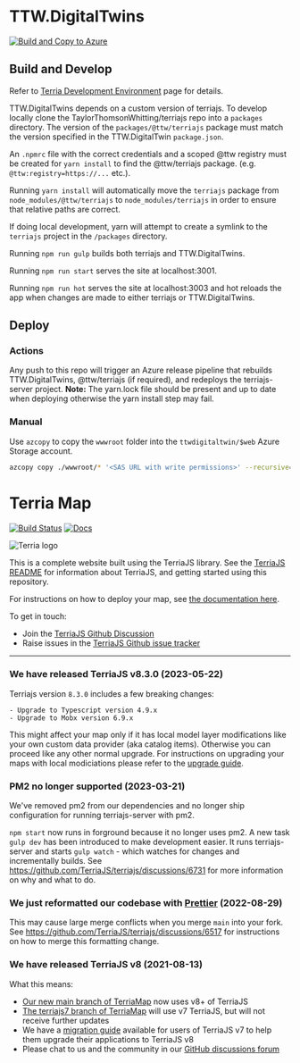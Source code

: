 # TTW.DigitalTwins

[![Build and Copy to Azure](https://github.com/TaylorThomsonWhitting/TTW.DigitalTwins/actions/workflows/build-and-copy-to-azure.yml/badge.svg)](https://github.com/TaylorThomsonWhitting/TTW.DigitalTwins/actions/workflows/build-and-copy-to-azure.yml)

## Build and Develop

Refer to [Terria Development Environment](https://docs.terria.io/guide/contributing/development-environment/) page for details.

TTW.DigitalTwins depends on a custom version of terriajs. To develop locally clone the TaylorThomsonWhitting/terriajs repo into a `packages` directory. The version of the `packages/@ttw/terriajs` package must match the version specified in the TTW.DigitalTwin `package.json`.

An `.npmrc` file with the correct credentials and a scoped @ttw registry must be created for `yarn install` to find the @ttw/terriajs package. (e.g. `@ttw:registry=https://...` etc.).

Running `yarn install` will automatically move the `terriajs` package from `node_modules/@ttw/terriajs` to `node_modules/terriajs` in order to ensure that relative paths are correct.

If doing local development, yarn will attempt to create a symlink to the `terriajs` project in the `/packages` directory.

Running `npm run gulp` builds both terriajs and TTW.DigitalTwins.

Running `npm run start` serves the site at localhost:3001.

Running `npm run hot` serves the site at localhost:3003 and hot reloads the app when changes are made to either terriajs or TTW.DigitalTwins.

## Deploy

### Actions

Any push to this repo will trigger an Azure release pipeline that rebuilds TTW.DigitalTwins, @ttw/terriajs (if required), and redeploys the terriajs-server project.
**Note:** The yarn.lock file should be present and up to date when deploying otherwise the yarn install step may fail.

### Manual

Use `azcopy` to copy the `wwwroot` folder into the `ttwdigitaltwin/$web` Azure Storage account.

```bash
azcopy copy ./wwwroot/* '<SAS URL with write permissions>' --recursive=true --check-length=false
```

# Terria Map

[![Build Status](https://github.com/TerriaJS/TerriaMap/actions/workflows/ci.yml/badge.svg?branch=main&event=push)](https://github.com/TerriaJS/TerriaMap/actions/workflows/ci.yml) [![Docs](https://img.shields.io/badge/docs-online-blue.svg)](https://docs.terria.io/)

![Terria logo](terria-logo.png "Terria logo")

This is a complete website built using the TerriaJS library. See the [TerriaJS README](https://github.com/TerriaJS/TerriaJS) for information about TerriaJS, and getting started using this repository.

For instructions on how to deploy your map, see [the documentation here](doc/deploying/deploying-to-aws.md).

To get in touch:

- Join the [TerriaJS Github Discussion](https://github.com/TerriaJS/terriajs/discussions)
- Raise issues in the [TerriaJS Github issue tracker](https://github.com/TerriaJS/terriajs/issues/new)

---

### We have released TerriaJS v8.3.0 (2023-05-22)

Terriajs version `8.3.0` includes a few breaking changes:

    - Upgrade to Typescript version 4.9.x
    - Upgrade to Mobx version 6.9.x

This might affect your map only if it has local model layer modifications like your own custom data provider (aka catalog items). Otherwise you can proceed like any other normal upgrade. For instructions on upgrading your maps with local modiciations please refer to the [upgrade guide](https://github.com/TerriaJS/terriajs/discussions/6787).

### PM2 no longer supported (2023-03-21)

We've removed pm2 from our dependencies and no longer ship configuration for running terriajs-server with pm2.

`npm start` now runs in forground because it no longer uses pm2. A new task `gulp dev` has been introduced to make development easier. It runs terriajs-server and starts `gulp watch` - which watches for changes and incrementally builds. See https://github.com/TerriaJS/terriajs/discussions/6731 for more information on why and what to do.

### We just reformatted our codebase with [Prettier](https://prettier.io/) (2022-08-29)

This may cause large merge conflicts when you merge `main` into your fork. See https://github.com/TerriaJS/terriajs/discussions/6517 for instructions on how to merge this formatting change.

### We have released TerriaJS v8 (2021-08-13)

What this means:

- [Our new main branch of TerriaMap](https://github.com/TerriaJS/TerriaMap/tree/main) now uses v8+ of TerriaJS
- [The terriajs7 branch of TerriaMap](https://github.com/TerriaJS/TerriaMap/tree/terriajs7) will use v7 TerriaJS, but will not receive further updates
- We have a [migration guide](https://docs.terria.io/guide/contributing/migration-guide/) available for users of TerriaJS v7 to help them upgrade their applications to TerriaJS v8
- Please chat to us and the community in our [GitHub discussions forum](https://github.com/TerriaJS/terriajs/discussions)
